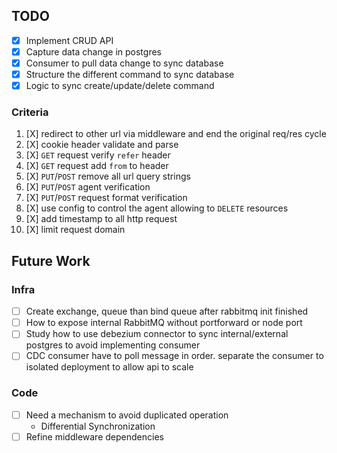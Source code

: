 

## TODO
* [X] Implement CRUD API
* [X] Capture data change in postgres
* [X] Consumer to pull data change to sync database
* [X] Structure the different command to sync database
* [X] Logic to sync create/update/delete command

### Criteria

1. [X] redirect to other url via middleware and end the original req/res cycle
2. [X] cookie header validate and parse
3. [X] `GET` request verify `refer` header
4. [X] `GET` request add `from` to header
5. [X] `PUT`/`POST` remove all url query strings
6. [X] `PUT`/`POST` agent verification
7. [X] `PUT`/`POST` request format verification
8. [X] use config to control the agent allowing to `DELETE` resources
9. [X] add timestamp to all http request
10. [X] limit request domain


## Future Work

### Infra

* [ ] Create exchange, queue than bind queue after rabbitmq init finished
* [ ] How to expose internal RabbitMQ without portforward or node port
* [ ] Study how to use debezium connector to sync internal/external postgres to avoid implementing consumer
* [ ] CDC consumer have to poll message in order. separate the consumer to isolated deployment to allow api to scale

### Code

* [ ] Need a mechanism to avoid duplicated operation
  * Differential Synchronization
* [ ] Refine middleware dependencies